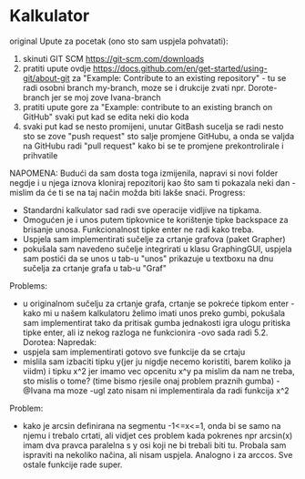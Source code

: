 # Kalkulator
original
Upute za pocetak (ono sto sam uspjela pohvatati): 
1) skinuti GIT SCM https://git-scm.com/downloads
2) pratiti upute ovdje https://docs.github.com/en/get-started/using-git/about-git za "Example: Contribute to an existing repository" - tu se radi osobni branch my-branch, moze se i drukcije zvati npr. Dorote-branch jer se moj zove Ivana-branch
3) pratiti upute gore za "Example: contribute to an existing branch on GitHub" svaki put kad se edita neki dio koda
4) svaki put kad se nesto promijeni, unutar GitBash sucelja se radi nesto sto se zove "push request" sto salje promjene GitHubu, a onda se valjda na GitHubu radi "pull request" kako bi se te promjene prekontrolirale i prihvatile

NAPOMENA:
Budući da sam dosta toga izmijenila, napravi si novi folder negdje i u njega iznova kloniraj repozitorij kao što sam ti pokazala neki dan - mislim da će ti se na taj način možda biti lakše snaći.
Progress:
- Standardni kalkulator sad radi sve operacije vidljive na tipkama. 
- Omogućen je i unos putem tipkovnice te korištenje tipke backspace za brisanje unosa. Funkcionalnost tipke enter ne radi kako treba.
- Uspjela sam implementirati sučelje za crtanje grafova (paket Grapher)
- pokušala sam navedeno sučelje integrirati u klasu GraphingGUI, uspjela sam postići da se unos u tab-u "unos" prikazuje u textboxu na dnu sučelja za crtanje grafa u tab-u "Graf" 

Problems:
- u originalnom sučelju za crtanje grafa, crtanje se pokreće tipkom enter - kako mi u našem kalkulatoru želimo imati unos preko gumbi, pokušala sam implementirat tako da pritisak gumba jednakosti igra ulogu pritiska tipke enter, ali iz nekog razloga ne funkcionira
      -ovo sada radi
5.2. Dorotea:
Napredak:
- uspjela sam implementirati gotovo sve funkcije da se crtaju
- mislila sam izbaciti tipku y(jer ju nigdje necemo koristiti, barem koliko ja viidm) i tipku x^2 jer imamo vec opcenitu x^y pa mislim da nam ne treba, sto mislis o tome? (time bismo rjesile onaj problem praznih gumba) -@Ivana ma moze 
      -ugl zato nisam ni implementirala da radi funkcija x^2

Problem:
- kako je arcsin definirana na segmentu -1<=x<=1, onda bi se samo na njemu i trebalo crtati, ali vidjet ces problem kada pokrenes npr arcsin(x) imam dva pravca paralelna s y osi koji ne bi trebali biti tu. Probala sam ispraviti na nekoliko načina, ali nisam uspjela. Analogno i za arccos. Sve ostale funkcije rade super.


